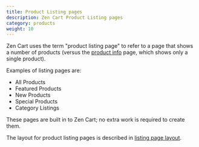```yaml
---
title: Product Listing pages 
description: Zen Cart Product Listing pages 
category: products
weight: 10
---
```


Zen Cart uses the term "product listing page" to refer to a page that shows a number of products (versus the [product info](/user/products/product_info/) page, which shows only a single product).

Examples of listing pages are: 

- All Products
- Featured Products
- New Products
- Special Products
- Category Listings 

These pages are built in to Zen Cart; no extra work is required to create them.

The layout for product listing pages is described in [listing page layout](/user/template/listing_page_layout/). 
